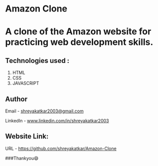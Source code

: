 # Amazon Clone

# A clone of the Amazon website for practicing web development skills.

## Technologies used :

1. HTML
2. CSS
3. JAVASCRIPT

## Author
Email - shreyakatkar2003@gmail.com

LinkedIn - www.linkedin.com/in/shreyakatkar2003

## Website Link:
URL - https://github.com/shreyakatkar/Amazon-Clone

###Thankyou😄
